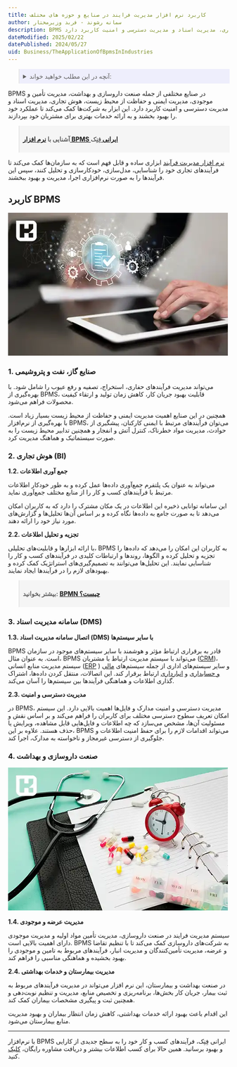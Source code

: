```yaml
---
title: کاربرد نرم افزار مدیریت فرایند در صنایع و حوزه های مختلف
author: سمانه رشوند - فربد وزیرمختار
description: BPMS در صنایع مختلفی از جمله صنعت داروسازی و بهداشت، مدیریت تأمین و موجودی، مدیریت ایمنی و حفاظت از محیط زیست، هوش تجاری، مدیریت اسناد و مدیریت دسترسی و امنیت کاربرد دارد.
dateModified: 2025/02/22
datePublished: 2024/05/27
uid: Business/TheApplicationOfBpmsInIndustries
---
```


<blockquote style="background-color:#eeeefc; padding:0.5rem">

<details>
  <summary>آنچه در این مطلب خواهید خواند:</summary>
  <ul>
    <li>کاربرد BPMS</li>
    <ul>
     <li>1. صنایع گاز، نفت و پتروشیمی</li>
     <li>2. هوش تجاری (BI)</li>
     <li>3. سامانه مدیریت اسناد (DMS)</li>
     <li>4. صنعت داروسازی و بهداشت</li>
    </ul>
  </ul>
</details>
</blockquote>


BPMS در صنایع مختلفی از جمله صنعت داروسازی و بهداشت، مدیریت تأمین و موجودی، مدیریت ایمنی و حفاظت از محیط زیست، هوش تجاری، مدیریت اسناد و مدیریت دسترسی و امنیت کاربرد دارد. این ابزار به شرکت‌ها کمک می‌کند تا عملکرد خود را بهبود بخشند و به ارائه خدمات بهتری برای مشتریان خود بپردازند.

<blockquote style="background-color:#f5f5f5; padding:0.5rem">
<p><strong>آشنایی با <a href="https://www.hooshkar.com/Software/Fennec/Module/BPMS" target="_blank">نرم افزار BPMS ایرانی 
</a>فِنِک</p></strong></blockquote>


<a href="https://www.hooshkar.com/Wiki/Business/WhatIsBpms" target="_blank">نرم ‌افزار مدیریت فرآیند</a> ابزاری ساده و قابل فهم است که به سازمان‌ها کمک می‌کند تا فرآیندهای تجاری خود را شناسایی، مدل‌سازی، خودکارسازی و تحلیل کنند، سپس این فرآیندها را به صورت نرم‌افزاری اجرا، مدیریت و بهبود ببخشند.

## کاربرد BPMS

![کاربرد bpms در صنایع](./Images/ApplicationOfProcessManagementSoftwareInIndustries.webp)

### 1. صنایع گاز، نفت و پتروشیمی

می‌تواند مدیریت فرآیندهای حفاری، استخراج، تصفیه و رفع عیوب را شامل شود. با بهره‌گیری از BPMS، قابلیت بهبود جریان کار، کاهش زمان تولید و ارتقاء کیفیت محصولات فراهم می‌شود.

همچنین در این صنایع اهمیت مدیریت ایمنی و حفاظت از محیط زیست بسیار زیاد است. با بهره‌گیری از نرم‌افزار BPMS، می‌توان فرآیندهای مرتبط با ایمنی کارکنان، پیشگیری از حوادث، مدیریت مواد خطرناک، کنترل آتش و انفجار و همچنین تدابیر محیط زیست را به صورت سیستماتیک و هماهنگ مدیریت کرد.

### 2. هوش تجاری (BI)

**1.2. جمع آوری اطلاعات**

می‌تواند به عنوان یک پلتفرم جمع‌آوری داده‌ها عمل کرده و به طور خودکار اطلاعات مرتبط با فرآیندهای کسب و کار را از منابع مختلف جمع‌آوری نماید. 

این سامانه توانایی ذخیره این اطلاعات در یک مکان مشترک را دارد که به کاربران امکان می‌دهد تا به صورت جامع به داده‌ها نگاه کرده و بر اساس آن‌ها تحلیل‌ها و گزارش‌های مورد نیاز خود را ارائه دهند.

**2.2. تجزیه و تحلیل اطلاعات**

با ارائه ابزارها و قابلیت‌های تحلیلی، BPMS به کاربران این امکان را می‌دهد که داده‌ها را تجزیه و تحلیل کرده و الگوها، روندها و ارتباطات کلیدی در فرآیندهای کسب و کار را شناسایی نمایند. این تحلیل‌ها می‌توانند به تصمیم‌گیری‌های استراتژیک کمک کرده و بهبودهای لازم را در فرآیندها ایجاد نمایند.

<blockquote style="background-color:#f5f5f5; padding:0.5rem"><p><strong>بیشتر بخوانید: <a href="https://www.hooshkar.com/Wiki/Business/WhatIsBpmn" target="_blank">BPMN چیست؟</a></p></strong></blockquote>

### 3. سامانه مدیریت اسناد (DMS)

**1.3. اتصال سامانه مدیریت اسناد (DMS) با سایر سیستم‌ها**

BPMS قادر به برقراری ارتباط مؤثر و هوشمند با سایر سیستم‌های موجود در سازمان است. به عنوان مثال، BPMS می‌تواند با سیستم مدیریت ارتباط با مشتریان (<a href="https://www.hooshkar.com/Software/Fennec/Module/CRM" target="_blank">CRM</a>)، سیستم مدیریت منابع انسانی (<a href="https://www.hooshkar.com/Software/Fennec" target="_blank">ERP</a>
) و سایر سیستم‌های اداری از جمله سیستم‌های <a href="https://www.hooshkar.com/Software/Sayan/Module/Accounting
" target="_blank">مالی و حسابداری</a> و <a href="https://www.hooshkar.com/Software/Sayan/Module/Inventory
" target="_blank">انبارداری</a> ارتباط برقرار کند. این اتصالات، منتقل کردن داده‌ها، اشتراک گذاری اطلاعات و هماهنگی فرآیندها بین سیستم‌ها را آسان می‌کند.

**2.3. مدیریت دسترسی و امنیت**

در BPMS، مدیریت دسترسی و امنیت مدارک و فایل‌ها اهمیت بالایی دارد. این سیستم امکان تعریف سطوح دسترسی مختلف برای کاربران را فراهم می‌کند و بر اساس نقش و مسئولیت آن‌ها، مشخص می‌سازد که چه اطلاعات و فایل‌هایی قابل مشاهده، ویرایش یا حذف هستند. علاوه بر این، BPMS می‌تواند اقدامات لازم را برای حفظ امنیت اطلاعات و جلوگیری از دسترسی غیرمجاز و ناخواسته به مدارک، اجرا کند.

### 4. صنعت داروسازی و بهداشت

![کاربرد BPMS در حوزه صنعت داروسازی و بهداشت](./Images/BPMSInPharmaceuticalsAndHealthcare.webp)

**1.4. مدیریت عرضه و موجودی**

سیستم مدیریت فرایند در صنعت داروسازی، مدیریت تأمین مواد اولیه و مدیریت موجودی دارای اهمیت بالایی است. BPMS به شرکت‌های داروسازی کمک می‌کند تا با تنظیم تقاضا و عرضه، مدیریت تأمین‌کنندگان و مدیریت انبار، فرآیندهای مربوط به تامین و موجودی را بهبود بخشیده و هماهنگی مناسبی را فراهم کند.

**2.4. 
مدیریت بیمارستان و خدمات بهداشتی**

در صنعت بهداشت و بیمارستان، این نرم افزار  می‌تواند در مدیریت فرآیندهای مربوط به ثبت بیمار، جریان کار بخش‌ها، برنامه‌ریزی و تخصیص منابع، مدیریت و تنظیم نوبت‌دهی و همچنین ثبت و پیگیری مشخصات بیماران کمک کند. 

این اقدام باعث بهبود ارائه خدمات بهداشتی، کاهش زمان انتظار بیماران و بهبود مدیریت منابع بیمارستان می‌شود.


---
با نرم‌افزار BPMS ایرانی فِنِک، فرآیندهای کسب و کار خود را به سطح جدیدی از کارایی و بهبود برسانید. همین حالا برای کسب اطلاعات بیشتر و دریافت مشاوره رایگان، <a href="https://www.hooshkar.com" target="_blank">کلیک</a> کنید.
